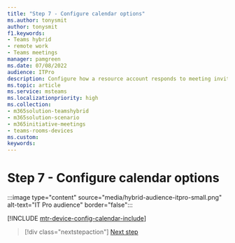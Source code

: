 ```yaml
---
title: "Step 7 - Configure calendar options"
ms.author: tonysmit
author: tonysmit
f1.keywords:
- Teams hybrid
- remote work
- Teams meetings
manager: pamgreen
ms.date: 07/08/2022
audience: ITPro
description: Configure how a resource account responds to meeting invites.
ms.topic: article
ms.service: msteams
ms.localizationpriority: high
ms.collection:
- m365solution-teamshybrid
- m365solution-scenario
- m365initiative-meetings
- teams-rooms-devices
ms.custom: 
keywords: 
---
```


# Step 7 - Configure calendar options

:::image type="content" source="media/hybrid-audience-itpro-small.png" alt-text="IT Pro audience" border="false":::

[!INCLUDE [mtr-device-config-calendar-include](includes/mtr-device-config-calendar-include.md)]

> [!div class="nextstepaction"]
> [Next step](hybrid-meetings-manage.md)
